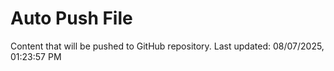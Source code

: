 # Auto Push File

Content that will be pushed to GitHub repository.
Last updated: 08/07/2025, 01:23:57 PM